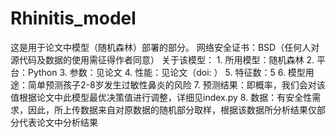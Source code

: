 # Rhinitis_model
这是用于论文中模型（随机森林）部署的部分。
网络安全证书：BSD（任何人对源代码及数据的使用需征得作者同意）
关于该模型：
    1. 所用模型：随机森林
    2. 平台：Python
    3. 参数：见论文
    4. 性能：见论文（doi: ）
    5. 特征数：5
    6. 模型用途：简单预测孩子2-8岁发生过敏性鼻炎的风险
    7. 预测结果：即概率，我们会对该值根据论文中此模型最优决策值进行调整，详细见index.py
    8. 数据：有安全性需求，因此，所上传数据来自对原数据的随机部分取样，根据该数据所分析结果仅部分代表论文中分析结果
